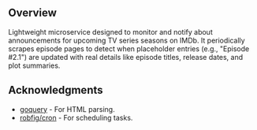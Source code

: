 ## Overview
Lightweight microservice designed to monitor and notify about announcements for upcoming TV series seasons on IMDb. It periodically scrapes episode pages to detect when placeholder entries (e.g., "Episode #2.1") are updated with real details like episode titles, release dates, and plot summaries.

## Acknowledgments

*   [goquery](https://github.com/PuerkitoBio/goquery) - For HTML parsing.
*   [robfig/cron](https://github.com/robfig/cron) - For scheduling tasks.
